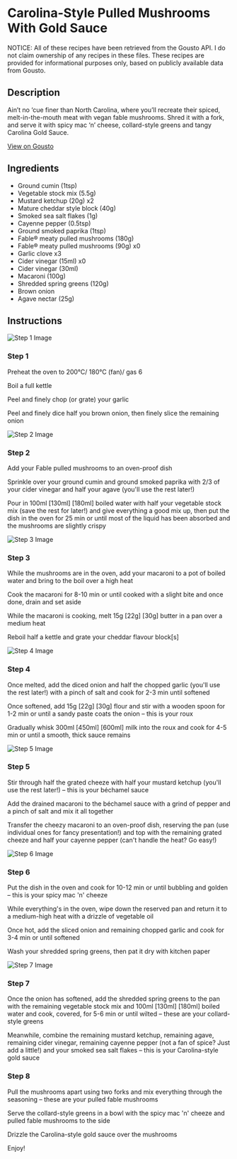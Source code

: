 # Carolina-Style Pulled Mushrooms With Gold Sauce

NOTICE: All of these recipes have been retrieved from the Gousto API. I do not claim ownership of any recipes in these files. These recipes are provided for informational purposes only, based on publicly available data from Gousto.

## Description

Ain’t no ‘cue finer than North Carolina, where you’ll recreate their spiced, melt-in-the-mouth meat with vegan fable mushrooms. Shred it with a fork, and serve it with spicy mac ‘n’ cheese, collard-style greens and tangy Carolina Gold Sauce. 

[View on Gousto](https://www.gousto.co.uk/recipes/cookbook/carolina-style-pulled-fable-mushrooms-with-gold-sauce)

## Ingredients

- Ground cumin (1tsp)
- Vegetable stock mix (5.5g)
- Mustard ketchup (20g) x2
- Mature cheddar style block (40g)
- Smoked sea salt flakes (1g)
- Cayenne pepper (0.5tsp)
- Ground smoked paprika (1tsp)
- Fable® meaty pulled mushrooms (180g)
- Fable® meaty pulled mushrooms (90g) x0
- Garlic clove x3
- Cider vinegar (15ml) x0
- Cider vinegar (30ml)
- Macaroni (100g)
- Shredded spring greens (120g)
- Brown onion
- Agave nectar (25g)

## Instructions

![Step 1 Image](https://production-media.gousto.co.uk/cms/recipe-step-image/Step-1-1650990884344-x200.jpg)

### Step 1

Preheat the oven to 200°C/ 180°C (fan)/ gas 6

Boil a full kettle

Peel and finely chop (or grate) your garlic

Peel and finely dice half you<span class="text-danger"> </span>brown onion, then finely slice the remaining onion

![Step 2 Image](https://production-media.gousto.co.uk/cms/recipe-step-image/Step-2-1650990887948-x200.jpg)

### Step 2

Add your Fable pulled mushrooms to an oven-proof dish

Sprinkle over your ground cumin and ground smoked paprika with 2/3 of your cider vinegar and half your agave (you'll use the rest later!)

Pour in 100ml<span class="text-danger"> <span class="text-purple">[130ml]</span> [180ml]</span> boiled water with half your vegetable stock mix (save the rest for later!) and give everything a good mix up, then put the dish in the oven for 25 min or until most of the liquid has been absorbed and the mushrooms are slightly crispy

![Step 3 Image](https://production-media.gousto.co.uk/cms/recipe-step-image/Step-3-1650990892127-x200.jpg)

### Step 3

While the mushrooms are in the oven, add your macaroni to a pot of boiled water and bring to the boil over a high heat

Cook the macaroni for 8-10 min or until cooked with a slight bite and once done, drain and set aside

While the macaroni is cooking, melt 15g <span class="text-purple">[22g]</span> <span class="text-danger">[30g]</span> butter in a pan over a medium heat

Reboil half a kettle and grate your cheddar flavour block[s]

![Step 4 Image](https://production-media.gousto.co.uk/cms/recipe-step-image/Step-4-1650990896213-x200.jpg)

### Step 4

Once melted, add the diced onion and half the chopped garlic (you'll use the rest later!) with a pinch of salt and cook for 2-3 min until softened

Once softened, add 15g <span class="text-purple">[22g]</span> <span class="text-danger">[30g]</span> flour and stir with a wooden spoon for 1-2 min or until a sandy paste coats the onion – this is your roux

Gradually whisk 300ml<span class="text-danger"> <span class="text-purple">[450ml]</span> [600ml]</span> milk into the roux and cook for 4-5 min or until a smooth, thick sauce remains

![Step 5 Image](https://production-media.gousto.co.uk/cms/recipe-step-image/Step-5-1651054744219-x200.jpg)

### Step 5

Stir through half the grated cheeze with half your mustard ketchup (you'll use the rest later!) – this is your béchamel sauce

Add the drained macaroni to the béchamel sauce with a grind of pepper and a pinch of salt and mix it all together

Transfer the cheezy macaroni to an oven-proof dish, reserving the pan (use individual ones for fancy presentation!) and top with the remaining grated cheeze and half your cayenne pepper (can't handle the heat? Go easy!)

![Step 6 Image](https://production-media.gousto.co.uk/cms/recipe-step-image/Step-6-1650990904130-x200.jpg)

### Step 6

Put the dish in the oven and cook for 10-12 min or until bubbling and golden – this is your spicy mac 'n' cheeze

While everything's in the oven, wipe down the reserved pan and return it to a medium-high heat with a drizzle of vegetable oil

Once hot, add the sliced onion and remaining chopped garlic and cook for 3-4 min or until softened

Wash your shredded spring greens, then pat it dry with kitchen paper

![Step 7 Image](https://production-media.gousto.co.uk/cms/recipe-step-image/Step-7-1650990907865-x200.jpg)

### Step 7

Once the onion has softened, add the shredded spring greens to the pan with the remaining vegetable stock mix and 100ml <span class="text-purple">[130ml]</span> <span class="text-danger">[180ml]</span> boiled water and cook, covered, for 5-6 min or until wilted – these are your collard-style greens

Meanwhile, combine the remaining mustard ketchup, remaining agave, remaining cider vinegar, remaining cayenne pepper (not a fan of spice? Just add a little!) and your smoked sea salt flakes – this is your Carolina-style gold sauce

### Step 8

Pull the mushrooms apart using two forks and mix everything through the seasoning – these are your pulled fable mushrooms

Serve the collard-style greens in a bowl with the spicy mac 'n' cheeze and pulled fable mushrooms to the side

Drizzle the Carolina-style gold sauce over the mushrooms

Enjoy!

